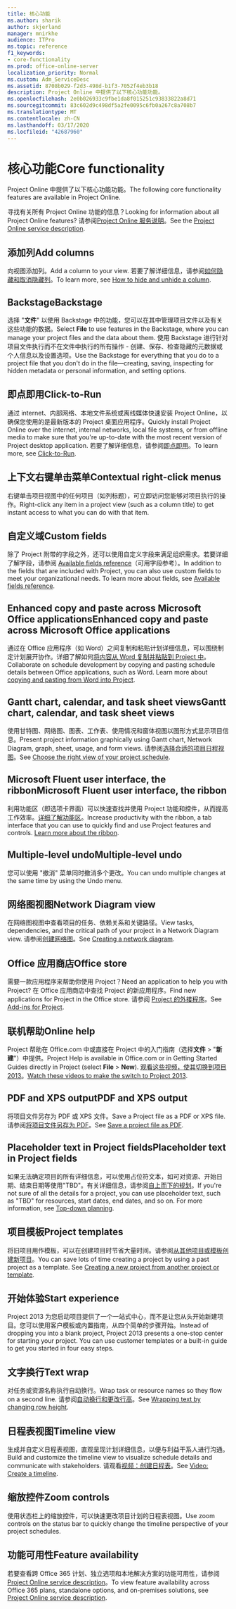 ```yaml
---
title: 核心功能
ms.author: sharik
author: skjerland
manager: mnirkhe
audience: ITPro
ms.topic: reference
f1_keywords:
- core-functionality
ms.prod: office-online-server
localization_priority: Normal
ms.custom: Adm_ServiceDesc
ms.assetid: 8708b029-f2d3-498d-b1f3-7052f4eb3b18
description: Project Online 中提供了以下核心功能功能。
ms.openlocfilehash: 2e0b026933c9fbe1da8f015251c93833822a8d71
ms.sourcegitcommit: 83c602d9c498df5a2fe0095c6fb0a267c8a708b7
ms.translationtype: MT
ms.contentlocale: zh-CN
ms.lasthandoff: 03/17/2020
ms.locfileid: "42687960"
---
```

# <a name="core-functionality"></a><span data-ttu-id="20c3b-103">核心功能</span><span class="sxs-lookup"><span data-stu-id="20c3b-103">Core functionality</span></span>

<span data-ttu-id="20c3b-104">Project Online 中提供了以下核心功能功能。</span><span class="sxs-lookup"><span data-stu-id="20c3b-104">The following core functionality features are available in Project Online.</span></span>
  
<span data-ttu-id="20c3b-105">寻找有关所有 Project Online 功能的信息？</span><span class="sxs-lookup"><span data-stu-id="20c3b-105">Looking for information about all Project Online features?</span></span> <span data-ttu-id="20c3b-106">请参阅[Project Online 服务说明](project-online-service-description.md)。</span><span class="sxs-lookup"><span data-stu-id="20c3b-106">See the [Project Online service description](project-online-service-description.md).</span></span>
  
## <a name="add-columns"></a><span data-ttu-id="20c3b-107">添加列</span><span class="sxs-lookup"><span data-stu-id="20c3b-107">Add columns</span></span>

<span data-ttu-id="20c3b-108">向视图添加列。</span><span class="sxs-lookup"><span data-stu-id="20c3b-108">Add a column to your view.</span></span> <span data-ttu-id="20c3b-109">若要了解详细信息，请参阅[如何隐藏和取消隐藏列](https://go.microsoft.com/fwlink/p/?LinkId=271343)。</span><span class="sxs-lookup"><span data-stu-id="20c3b-109">To learn more, see [How to hide and unhide a column](https://go.microsoft.com/fwlink/p/?LinkId=271343).</span></span>
  
## <a name="backstage"></a><span data-ttu-id="20c3b-110">Backstage</span><span class="sxs-lookup"><span data-stu-id="20c3b-110">Backstage</span></span>

<span data-ttu-id="20c3b-111">选择 "**文件**" 以使用 Backstage 中的功能，您可以在其中管理项目文件以及有关这些功能的数据。</span><span class="sxs-lookup"><span data-stu-id="20c3b-111">Select **File** to use features in the Backstage, where you can manage your project files and the data about them.</span></span> <span data-ttu-id="20c3b-112">使用 Backstage 进行针对项目文件执行而不在文件中执行的所有操作 - 创建、保存、检查隐藏的元数据或个人信息以及设置选项。</span><span class="sxs-lookup"><span data-stu-id="20c3b-112">Use the Backstage for everything that you do to a project file that you don't do in the file—creating, saving, inspecting for hidden metadata or personal information, and setting options.</span></span> 
  
## <a name="click-to-run"></a><span data-ttu-id="20c3b-113">即点即用</span><span class="sxs-lookup"><span data-stu-id="20c3b-113">Click-to-Run</span></span>

<span data-ttu-id="20c3b-114">通过 internet、内部网络、本地文件系统或离线媒体快速安装 Project Online，以确保您使用的是最新版本的 Project 桌面应用程序。</span><span class="sxs-lookup"><span data-stu-id="20c3b-114">Quickly install Project Online over the internet, internal networks, local file systems, or from offline media to make sure that you're up-to-date with the most recent version of Project desktop application.</span></span> <span data-ttu-id="20c3b-115">若要了解详细信息，请参阅[即点即用](https://go.microsoft.com/fwlink/p/?LinkId=271596)。</span><span class="sxs-lookup"><span data-stu-id="20c3b-115">To learn more, see [Click-to-Run](https://go.microsoft.com/fwlink/p/?LinkId=271596).</span></span>
  
## <a name="contextual-right-click-menus"></a><span data-ttu-id="20c3b-116">上下文右键单击菜单</span><span class="sxs-lookup"><span data-stu-id="20c3b-116">Contextual right-click menus</span></span>

<span data-ttu-id="20c3b-117">右键单击项目视图中的任何项目（如列标题），可立即访问您能够对项目执行的操作。</span><span class="sxs-lookup"><span data-stu-id="20c3b-117">Right-click any item in a project view (such as a column title) to get instant access to what you can do with that item.</span></span>
  
## <a name="custom-fields"></a><span data-ttu-id="20c3b-118">自定义域</span><span class="sxs-lookup"><span data-stu-id="20c3b-118">Custom fields</span></span>

<span data-ttu-id="20c3b-p105">除了 Project 附带的字段之外，还可以使用自定义字段来满足组织需求。若要详细了解字段，请参阅 [Available fields reference](https://support.office.com/en-us/article/Available-fields-reference-615a4563-1cc3-40f4-b66f-1b17e793a460)（可用字段参考）。</span><span class="sxs-lookup"><span data-stu-id="20c3b-p105">In addition to the fields that are included with Project, you can also use custom fields to meet your organizational needs. To learn more about fields, see [Available fields reference](https://support.office.com/en-us/article/Available-fields-reference-615a4563-1cc3-40f4-b66f-1b17e793a460).</span></span>
  
## <a name="enhanced-copy-and-paste-across-microsoft-office-applications"></a><span data-ttu-id="20c3b-121">Enhanced copy and paste across Microsoft Office applications</span><span class="sxs-lookup"><span data-stu-id="20c3b-121">Enhanced copy and paste across Microsoft Office applications</span></span>

<span data-ttu-id="20c3b-p106">通过在 Office 应用程序（如 Word）之间复制和粘贴计划详细信息，可以围绕制定计划展开协作。详细了解如何[将内容从 Word 复制并粘贴到 Project 中](https://go.microsoft.com/fwlink/p/?LinkId=271330)。</span><span class="sxs-lookup"><span data-stu-id="20c3b-p106">Collaborate on schedule development by copying and pasting schedule details between Office applications, such as Word. Learn more about [copying and pasting from Word into Project](https://go.microsoft.com/fwlink/p/?LinkId=271330).</span></span>
  
## <a name="gantt-chart-calendar-and-task-sheet-views"></a><span data-ttu-id="20c3b-124">Gantt chart, calendar, and task sheet views</span><span class="sxs-lookup"><span data-stu-id="20c3b-124">Gantt chart, calendar, and task sheet views</span></span>

<span data-ttu-id="20c3b-125">使用甘特图、网络图、图表、工作表、使用情况和窗体视图以图形方式显示项目信息。</span><span class="sxs-lookup"><span data-stu-id="20c3b-125">Present project information graphically using Gantt chart, Network Diagram, graph, sheet, usage, and form views.</span></span> <span data-ttu-id="20c3b-126">请参阅[选择合适的项目日程视图](https://go.microsoft.com/fwlink/?LinkId=402905)。</span><span class="sxs-lookup"><span data-stu-id="20c3b-126">See [Choose the right view of your project schedule](https://go.microsoft.com/fwlink/?LinkId=402905).</span></span>
  
## <a name="microsoft-fluent-user-interface-the-ribbon"></a><span data-ttu-id="20c3b-127">Microsoft Fluent user interface, the ribbon</span><span class="sxs-lookup"><span data-stu-id="20c3b-127">Microsoft Fluent user interface, the ribbon</span></span>

<span data-ttu-id="20c3b-p108">利用功能区（即选项卡界面）可以快速查找并使用 Project 功能和控件，从而提高工作效率。[详细了解功能区](https://go.microsoft.com/fwlink/p/?LinkId=271325)。</span><span class="sxs-lookup"><span data-stu-id="20c3b-p108">Increase productivity with the ribbon, a tab interface that you can use to quickly find and use Project features and controls. [Learn more about the ribbon](https://go.microsoft.com/fwlink/p/?LinkId=271325).</span></span>
  
## <a name="multiple-level-undo"></a><span data-ttu-id="20c3b-130">Multiple-level undo</span><span class="sxs-lookup"><span data-stu-id="20c3b-130">Multiple-level undo</span></span>

<span data-ttu-id="20c3b-131">您可以使用 "撤消" 菜单同时撤消多个更改。</span><span class="sxs-lookup"><span data-stu-id="20c3b-131">You can undo multiple changes at the same time by using the Undo menu.</span></span> 
  
## <a name="network-diagram-view"></a><span data-ttu-id="20c3b-132">网络图视图</span><span class="sxs-lookup"><span data-stu-id="20c3b-132">Network Diagram view</span></span>

<span data-ttu-id="20c3b-133">在网络图视图中查看项目的任务、依赖关系和关键路径。</span><span class="sxs-lookup"><span data-stu-id="20c3b-133">View tasks, dependencies, and the critical path of your project in a Network Diagram view.</span></span> <span data-ttu-id="20c3b-134">请参阅[创建网络图](https://go.microsoft.com/fwlink/p/?LinkId=271338)。</span><span class="sxs-lookup"><span data-stu-id="20c3b-134">See [Creating a network diagram](https://go.microsoft.com/fwlink/p/?LinkId=271338).</span></span>
  
## <a name="office-store"></a><span data-ttu-id="20c3b-135">Office 应用商店</span><span class="sxs-lookup"><span data-stu-id="20c3b-135">Office store</span></span>

<span data-ttu-id="20c3b-136">需要一款应用程序来帮助你使用 Project？</span><span class="sxs-lookup"><span data-stu-id="20c3b-136">Need an application to help you with Project?</span></span> <span data-ttu-id="20c3b-137">在 Office 应用商店中查找 Project 的新应用程序。</span><span class="sxs-lookup"><span data-stu-id="20c3b-137">Find new applications for Project in the Office store.</span></span> <span data-ttu-id="20c3b-138">请参阅 [Project 的外接程序](https://go.microsoft.com/fwlink/?LinkId=273883)。</span><span class="sxs-lookup"><span data-stu-id="20c3b-138">See [Add-ins for Project](https://go.microsoft.com/fwlink/?LinkId=273883).</span></span>
  
## <a name="online-help"></a><span data-ttu-id="20c3b-139">联机帮助</span><span class="sxs-lookup"><span data-stu-id="20c3b-139">Online help</span></span>

<span data-ttu-id="20c3b-140">Project 帮助在 Office.com 中或直接在 Project 中的入门指南（选择**文件** \> "**新建**"）中提供。</span><span class="sxs-lookup"><span data-stu-id="20c3b-140">Project Help is available in Office.com or in Getting Started Guides directly in Project (select **File** \> **New**).</span></span> <span data-ttu-id="20c3b-141">[观看这些视频，使其切换到项目 2013](https://go.microsoft.com/fwlink/p/?LinkId=271325)。</span><span class="sxs-lookup"><span data-stu-id="20c3b-141">[Watch these videos to make the switch to Project 2013](https://go.microsoft.com/fwlink/p/?LinkId=271325).</span></span>
  
## <a name="pdf-and-xps-output"></a><span data-ttu-id="20c3b-142">PDF and XPS output</span><span class="sxs-lookup"><span data-stu-id="20c3b-142">PDF and XPS output</span></span>

<span data-ttu-id="20c3b-143">将项目文件另存为 PDF 或 XPS 文件。</span><span class="sxs-lookup"><span data-stu-id="20c3b-143">Save a Project file as a PDF or XPS file.</span></span> <span data-ttu-id="20c3b-144">请参阅[将项目文件另存为 PDF](https://go.microsoft.com/fwlink/p/?LinkId=271350)。</span><span class="sxs-lookup"><span data-stu-id="20c3b-144">See [Save a project file as PDF](https://go.microsoft.com/fwlink/p/?LinkId=271350).</span></span>
  
## <a name="placeholder-text-in-project-fields"></a><span data-ttu-id="20c3b-145">Placeholder text in Project fields</span><span class="sxs-lookup"><span data-stu-id="20c3b-145">Placeholder text in Project fields</span></span>

<span data-ttu-id="20c3b-p113">如果无法确定项目的所有详细信息，可以使用占位符文本，如可对资源、开始日期、结束日期等使用"TBD"。有关详细信息，请参阅[自上而下的规划](https://go.microsoft.com/fwlink/p/?LinkId=271333)。</span><span class="sxs-lookup"><span data-stu-id="20c3b-p113">If you're not sure of all the details for a project, you can use placeholder text, such as "TBD" for resources, start dates, end dates, and so on. For more information, see [Top-down planning](https://go.microsoft.com/fwlink/p/?LinkId=271333).</span></span>
  
## <a name="project-templates"></a><span data-ttu-id="20c3b-148">项目模板</span><span class="sxs-lookup"><span data-stu-id="20c3b-148">Project templates</span></span>

<span data-ttu-id="20c3b-p114">将旧项目用作模板，可以在创建项目时节省大量时间。请参阅[从其他项目或模板创建新项目](https://go.microsoft.com/fwlink/p/?LinkId=271328)。</span><span class="sxs-lookup"><span data-stu-id="20c3b-p114">You can save lots of time creating a project by using a past project as a template. See [Creating a new project from another project or template](https://go.microsoft.com/fwlink/p/?LinkId=271328).</span></span>
  
## <a name="start-experience"></a><span data-ttu-id="20c3b-151">开始体验</span><span class="sxs-lookup"><span data-stu-id="20c3b-151">Start experience</span></span>

<span data-ttu-id="20c3b-p115">Project 2013 为您启动项目提供了一个一站式中心，而不是让您从头开始新建项目。您可以使用客户模板或内置指南，从四个简单的步骤开始。</span><span class="sxs-lookup"><span data-stu-id="20c3b-p115">Instead of dropping you into a blank project, Project 2013 presents a one-stop center for starting your project. You can use customer templates or a built-in guide to get you started in four easy steps.</span></span>
  
## <a name="text-wrap"></a><span data-ttu-id="20c3b-154">文字换行</span><span class="sxs-lookup"><span data-stu-id="20c3b-154">Text wrap</span></span>

<span data-ttu-id="20c3b-155">对任务或资源名称执行自动换行。</span><span class="sxs-lookup"><span data-stu-id="20c3b-155">Wrap task or resource names so they flow on a second line.</span></span> <span data-ttu-id="20c3b-156">请参阅[自动换行和更改行高](https://go.microsoft.com/fwlink/p/?LinkId=271344)。</span><span class="sxs-lookup"><span data-stu-id="20c3b-156">See [Wrapping text by changing row height](https://go.microsoft.com/fwlink/p/?LinkId=271344).</span></span>
  
## <a name="timeline-view"></a><span data-ttu-id="20c3b-157">日程表视图</span><span class="sxs-lookup"><span data-stu-id="20c3b-157">Timeline view</span></span>

<span data-ttu-id="20c3b-158">生成并自定义日程表视图，直观呈现计划详细信息，以便与利益干系人进行沟通。</span><span class="sxs-lookup"><span data-stu-id="20c3b-158">Build and customize the timeline view to visualize schedule details and communicate with stakeholders.</span></span> <span data-ttu-id="20c3b-159">请观看[视频：创建日程表](https://go.microsoft.com/fwlink/?LinkId=402912)。</span><span class="sxs-lookup"><span data-stu-id="20c3b-159">See [Video: Create a timeline](https://go.microsoft.com/fwlink/?LinkId=402912).</span></span>
  
## <a name="zoom-controls"></a><span data-ttu-id="20c3b-160">缩放控件</span><span class="sxs-lookup"><span data-stu-id="20c3b-160">Zoom controls</span></span>

<span data-ttu-id="20c3b-161">使用状态栏上的缩放控件，可以快速更改项目计划的日程表视图。</span><span class="sxs-lookup"><span data-stu-id="20c3b-161">Use zoom controls on the status bar to quickly change the timeline perspective of your project schedules.</span></span> 
  
## <a name="feature-availability"></a><span data-ttu-id="20c3b-162">功能可用性</span><span class="sxs-lookup"><span data-stu-id="20c3b-162">Feature availability</span></span>

<span data-ttu-id="20c3b-163">若要查看跨 Office 365 计划、独立选项和本地解决方案的功能可用性，请参阅[Project Online service description](project-online-service-description.md)。</span><span class="sxs-lookup"><span data-stu-id="20c3b-163">To view feature availability across Office 365 plans, standalone options, and on-premises solutions, see [Project Online service description](project-online-service-description.md).</span></span>
  

